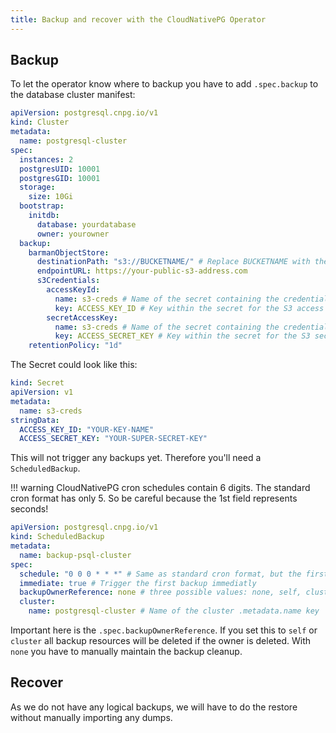 ```yaml
---
title: Backup and recover with the CloudNativePG Operator
---
```


## Backup

To let the operator know where to backup you have to add `.spec.backup` to the database cluster manifest:

```yaml
apiVersion: postgresql.cnpg.io/v1
kind: Cluster
metadata:
  name: postgresql-cluster
spec:
  instances: 2
  postgresUID: 10001
  postgresGID: 10001
  storage:
    size: 10Gi
  bootstrap:
    initdb:
      database: yourdatabase
      owner: yourowner
  backup:
    barmanObjectStore:
      destinationPath: "s3://BUCKETNAME/" # Replace BUCKETNAME with the name of your S3 bucket
      endpointURL: https://your-public-s3-address.com
      s3Credentials:
        accessKeyId:
          name: s3-creds # Name of the secret containing the credentials
          key: ACCESS_KEY_ID # Key within the secret for the S3 access key
        secretAccessKey:
          name: s3-creds # Name of the secret containing the credentials
          key: ACCESS_SECRET_KEY # Key within the secret for the S3 secret key
    retentionPolicy: "1d"
```

The Secret could look like this:

```yaml
kind: Secret
apiVersion: v1
metadata:
  name: s3-creds
stringData:
  ACCESS_KEY_ID: "YOUR-KEY-NAME"
  ACCESS_SECRET_KEY: "YOUR-SUPER-SECRET-KEY"
```

This will not trigger any backups yet. Therefore you'll need a `ScheduledBackup`.

!!! warning
    CloudNativePG cron schedules contain 6 digits. The standard cron format has only 5. So be careful because the 1st field represents seconds!

```yaml
apiVersion: postgresql.cnpg.io/v1
kind: ScheduledBackup
metadata:
  name: backup-psql-cluster
spec:
  schedule: "0 0 0 * * *" # Same as standard cron format, but the first field represents seconds. So this backup triggers every day at midnight
  immediate: true # Trigger the first backup immediatly
  backupOwnerReference: none # three possible values: none, self, cluster
  cluster:
    name: postgresql-cluster # Name of the cluster .metadata.name key
```

Important here is the `.spec.backupOwnerReference`. If you set this to `self` or `cluster` all backup resources will be deleted if the owner is deleted. With `none` you have to manually maintain the backup cleanup.

## Recover

As we do not have any logical backups, we will have to do the restore without manually importing any dumps.
